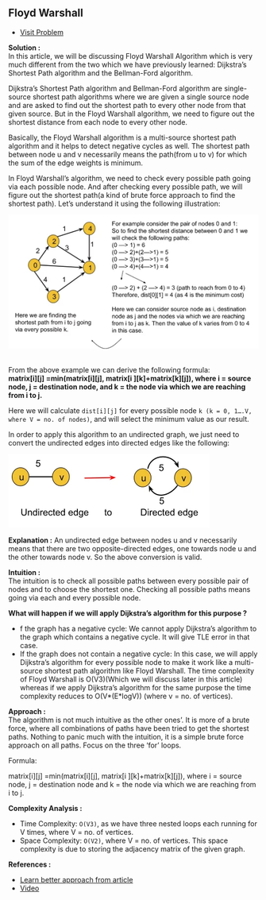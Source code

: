 ## Floyd Warshall

-   [Visit Problem](https://practice.geeksforgeeks.org/problems/implementing-floyd-warshall2042/1)

**Solution :**<br/>
In this article, we will be discussing Floyd Warshall Algorithm which is very much different from the two which we have previously learned: Dijkstra’s Shortest Path algorithm and the Bellman-Ford algorithm. <br/>

Dijkstra’s Shortest Path algorithm and Bellman-Ford algorithm are single-source shortest path algorithms where we are given a single source node and are asked to find out the shortest path to every other node from that given source. But in the Floyd Warshall algorithm, we need to figure out the shortest distance from each node to every other node. <br/>

Basically, the Floyd Warshall algorithm is a multi-source shortest path algorithm and it helps to detect negative cycles as well. The shortest path between node u and v necessarily means the path(from u to v) for which the sum of the edge weights is minimum. <br/>

In Floyd Warshall’s algorithm, we need to check every possible path going via each possible node. And after checking every possible path, we will figure out the shortest path(a kind of brute force approach to find the shortest path). Let’s understand it using the following illustration: <br/>

![CHEESE!](./first.webp)<br/><br/>

From the above example we can derive the following formula:<br/>
<b>
matrix[i][j] =min(matrix[i][j], matrix[i ][k]+matrix[k][j]), where i = source node, j = destination node, and k = the node via which we are reaching from i to j.</b>
<br/>

Here we will calculate `dist[i][j]` for every possible node `k (k = 0, 1….V, where V = no. of nodes)`, and will select the minimum value as our result. <br/>

In order to apply this algorithm to an undirected graph, we just need to convert the undirected edges into directed edges like the following: <br/>

![CHEESE!](./second.webp)<br/>

<b>Explanation :</b> An undirected edge between nodes u and v necessarily means that there are two opposite-directed edges, one towards node u and the other towards node v. So the above conversion is valid. <br/>

**Intuition :**<br/>
The intuition is to check all possible paths between every possible pair of nodes and to choose the shortest one. Checking all possible paths means going via each and every possible node. <br/>

<b> What will happen if we will apply Dijkstra’s algorithm for this purpose ?</b> <br/>

-   f the graph has a negative cycle: We cannot apply Dijkstra’s algorithm to the graph which contains a negative cycle. It will give TLE error in that case.
-   If the graph does not contain a negative cycle: In this case, we will apply Dijkstra’s algorithm for every possible node to make it work like a multi-source shortest path algorithm like Floyd Warshall. The time complexity of Floyd Warshall is O(V3)(Which we will discuss later in this article) whereas if we apply Dijkstra’s algorithm for the same purpose the time complexity reduces to O(V*(E*logV)) (where v = no. of vertices).

**Approach :**<br/>
The algorithm is not much intuitive as the other ones’. It is more of a brute force, where all combinations of paths have been tried to get the shortest paths. Nothing to panic much with the intuition, it is a simple brute force approach on all paths. Focus on the three ‘for’ loops.<br/>

Formula: <br/>

matrix[i][j] =min(matrix[i][j], matrix[i ][k]+matrix[k][j]), where i = source node,
j = destination node and k = the node via which we are reaching from i to j. <br/>

**Complexity Analysis :**<br/>

-   Time Complexity: `O(V3)`, as we have three nested loops each running for V times, where V = no. of vertices.
-   Space Complexity: `O(V2)`, where V = no. of vertices. This space complexity is due to storing the adjacency matrix of the given graph.

**References :**<br/>

-   [Learn better approach from article](https://takeuforward.org/data-structure/floyd-warshall-algorithm-g-42/)
-   [Video](https://www.youtube.com/watch?v=YbY8cVwWAvw&list=PLgUwDviBIf0oE3gA41TKO2H5bHpPd7fzn&index=42)
